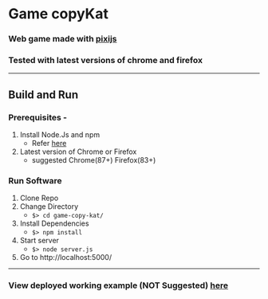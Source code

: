 # Game copyKat

### Web game made with [pixijs](https://www.pixijs.com/)

### Tested with latest versions of chrome and firefox

----------

## Build and Run

### Prerequisites -

1. Install Node.Js and npm
   - Refer [here](https://nodejs.org/en/download/)
2. Latest version of Chrome or Firefox
   - suggested Chrome(87+) Firefox(83+)

### Run Software

1. Clone Repo
2. Change Directory
   - `$> cd game-copy-kat/`
3. Install Dependencies
   - `$> npm install`
4. Start server
   - `$> node server.js`
5. Go to http://localhost:5000/

----------

### View deployed working example (NOT Suggested) [here](http://ec2-18-221-148-41.us-east-2.compute.amazonaws.com:5000/)
